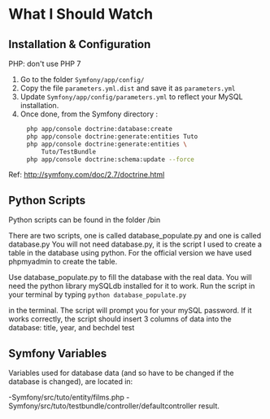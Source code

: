 What I Should Watch
===================


Installation & Configuration
----------------------------

PHP: don't use PHP 7

1. Go to the folder `Symfony/app/config/`
2. Copy the file `parameters.yml.dist` and save it as `parameters.yml`
3. Update `Symfony/app/config/parameters.yml` to reflect
your MySQL installation.
4. Once done, from the Symfony directory :

```Bash
     php app/console doctrine:database:create
     php app/console doctrine:generate:entities Tuto
     php app/console doctrine:generate:entities \
         Tuto/TestBundle
     php app/console doctrine:schema:update --force
```
Ref: http://symfony.com/doc/2.7/doctrine.html



Python Scripts
--------------

Python scripts can be found in the folder /bin

There are two scripts, one is called database_populate.py and one is called database.py
You will not need database.py, it is the script I used to create a table in the database using python.
For the official version we have used phpmyadmin to create the table.

Use database_populate.py to fill the database with the real data. You will need
the python library mySQLdb installed for it to work. Run the script in your terminal
by typing
     ```python database_populate.py```

in the terminal. The script will prompt you for your mySQL password. If it works correctly,
the script should insert 3 columns of data into the database: title, year, and bechdel test



Symfony Variables
-----------------
Variables used for database data (and so have to be changed if the database is changed), are located in:

-Symfony/src/tuto/entity/films.php
-Symfony/src/tuto/testbundle/controller/defaultcontroller
result.
